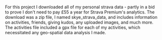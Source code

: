 For this project I downloaded all of my personal strava data - partly in a bid to prove I don't need to pay £55 a year for Strava Premium's analytics.
The download was a zip file, I named skye_strava_data, and includes information on activities, friends, giving kudos, any uploaded images, and much more. 
The activities file included a gpx file for each of my activities, which necessitated any geo-spatial data analysis I made. 
 
